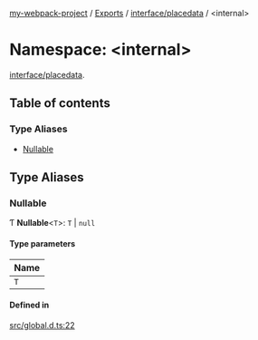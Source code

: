 [my-webpack-project](../README.md) / [Exports](../modules.md) / [interface/placedata](interface_placedata.md) / <internal\>

# Namespace: <internal\>

[interface/placedata](interface_placedata.md).<internal>

## Table of contents

### Type Aliases

- [Nullable](interface_placedata._internal_.md#nullable)

## Type Aliases

### Nullable

Ƭ **Nullable**<`T`\>: `T` \| ``null``

#### Type parameters

| Name |
| :------ |
| `T` |

#### Defined in

[src/global.d.ts:22](https://github.com/hitendrarao/location/blob/6f44bad/src/global.d.ts#L22)
